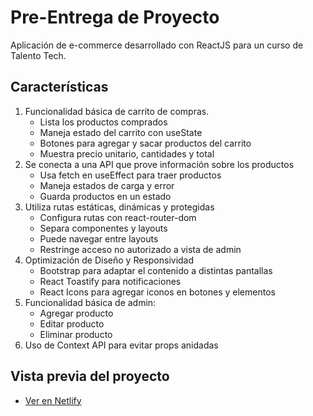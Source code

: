 # Pre-Entrega de Proyecto
Aplicación de e-commerce desarrollado con ReactJS para un curso de Talento Tech.

## Características
1. Funcionalidad básica de carrito de compras.
	- Lista los productos comprados
	- Maneja estado del carrito con useState
	- Botones para agregar y sacar productos del carrito
	- Muestra precio unitario, cantidades y total
2. Se conecta a una API que prove información sobre los productos
	- Usa fetch en useEffect para traer productos
	- Maneja estados de carga y error
	- Guarda productos en un estado
3. Utiliza rutas estáticas, dinámicas y protegidas
	- Configura rutas con react-router-dom
	- Separa componentes y layouts
	- Puede navegar entre layouts
	- Restringe acceso no autorizado a vista de admin
4. Optimización de Diseño y Responsividad
    - Bootstrap para adaptar el contenido a distintas pantallas
    - React Toastify para notificaciones
    - React Icons para agregar iconos en botones y elementos
5. Funcionalidad básica de admin:
    - Agregar producto
    - Editar producto
    - Eliminar producto
6. Uso de Context API para evitar props anidadas

## Vista previa del proyecto
- [Ver en Netlify](https://celebrated-kulfi-3ad8d5.netlify.app/)
